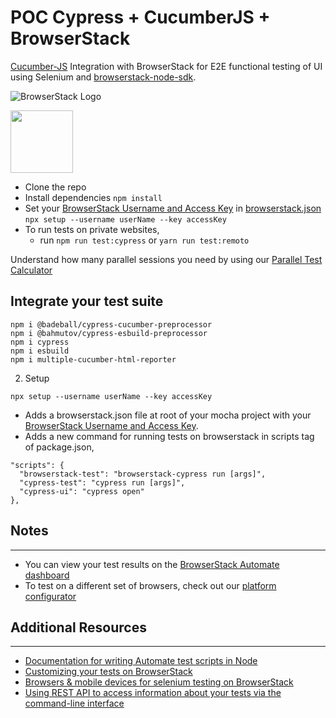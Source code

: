 # POC Cypress + CucumberJS + BrowserStack


[Cucumber-JS](https://github.com/cucumber/cucumber-js) Integration with BrowserStack for E2E functional testing of UI using Selenium and [browserstack-node-sdk](https://www.npmjs.com/package/browserstack-node-sdk).

![BrowserStack Logo](https://d98b8t1nnulk5.cloudfront.net/production/images/layout/logo-header.png?1469004780)

<img src = "https://media-exp1.licdn.com/dms/image/C5612AQHKVqQUMDeNJA/article-cover_image-shrink_600_2000/0/1568764160343?e=1675296000&v=beta&t=72fehWB4RAv66uV6sSFEoMfzeuK3D7pDUE0Hy4bJkHg" height = "100">


- Clone the repo
- Install dependencies `npm install`
- Set your [BrowserStack Username and Access Key](https://www.browserstack.com/accounts/settings) in [browserstack.json](browserstack.json) `npx setup --username userName --key accessKey`
- To run tests on private websites,
  - run `npm run test:cypress` or `yarn run test:remoto`

Understand how many parallel sessions you need by using our [Parallel Test Calculator](https://www.browserstack.com/automate/parallel-calculator?ref=github)

## Integrate your test suite
```
npm i @badeball/cypress-cucumber-preprocessor
npm i @bahmutov/cypress-esbuild-preprocessor
npm i cypress
npm i esbuild
npm i multiple-cucumber-html-reporter
```

2. Setup

```
npx setup --username userName --key accessKey
```

- Adds a browserstack.json file at root of your mocha project with your [BrowserStack Username and Access Key](https://www.browserstack.com/accounts/settings).
- Adds a new command for running tests on browserstack in scripts tag of package.json,

```
"scripts": {
  "browserstack-test": "browserstack-cypress run [args]",
  "cypress-test": "cypress run [args]",
  "cypress-ui": "cypress open"
},

```



## Notes

---

- You can view your test results on the [BrowserStack Automate dashboard](https://www.browserstack.com/automate)
- To test on a different set of browsers, check out our [platform configurator](https://www.browserstack.com/automate/node#setting-os-and-browser)

## Additional Resources

---

- [Documentation for writing Automate test scripts in Node](https://www.browserstack.com/automate/node)
- [Customizing your tests on BrowserStack](https://www.browserstack.com/automate/capabilities)
- [Browsers & mobile devices for selenium testing on BrowserStack](https://www.browserstack.com/list-of-browsers-and-platforms?product=automate)
- [Using REST API to access information about your tests via the command-line interface](https://www.browserstack.com/automate/rest-api)

```
